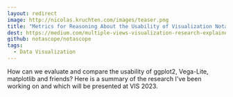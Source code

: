 ```yaml
---
layout: redirect
image: http://nicolas.kruchten.com/images/teaser.png
title: "Metrics for Reasoning About the Usability of Visualization Notations"
dest: https://medium.com/multiple-views-visualization-research-explained/metrics-for-reasoning-about-the-usability-of-visualization-notations-6c03b9292780
github: notascope/notascope
tags:
  - Data Visualization
---
```


How can we evaluate and compare the usability of ggplot2, Vega-Lite, matplotlib and friends? Here is a summary of the research I've been working on and which will be presented at VIS 2023.

<!-- more -->
